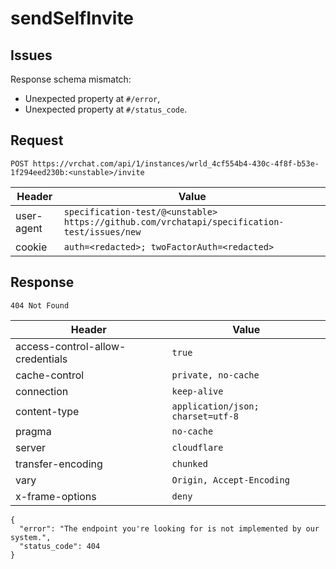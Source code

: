 # sendSelfInvite

## Issues
Response schema mismatch:
* Unexpected property at ``#/error``,
* Unexpected property at ``#/status_code``.
## Request
`POST https://vrchat.com/api/1/instances/wrld_4cf554b4-430c-4f8f-b53e-1f294eed230b:<unstable>/invite`

| Header | Value |
| ------ | ----- |
| user-agent | `specification-test/@<unstable> https://github.com/vrchatapi/specification-test/issues/new` |
| cookie | `auth=<redacted>; twoFactorAuth=<redacted>` |


## Response
`404 Not Found`

| Header | Value |
| ------ | ----- |
| access-control-allow-credentials | `true` |
| cache-control | `private, no-cache` |
| connection | `keep-alive` |
| content-type | `application/json; charset=utf-8` |
| pragma | `no-cache` |
| server | `cloudflare` |
| transfer-encoding | `chunked` |
| vary | `Origin, Accept-Encoding` |
| x-frame-options | `deny` |

```jsonc
{
  "error": "The endpoint you're looking for is not implemented by our system.",
  "status_code": 404
}
```
